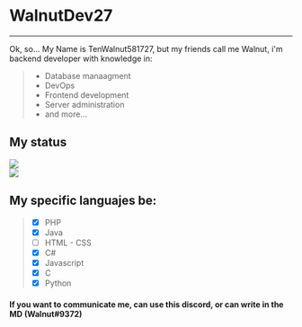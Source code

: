 # WalnutDev27
___

Ok, so...
My Name is TenWalnut581727, but my friends call me Walnut, i'm backend developer with knowledge in: 
> - Database manaagment
> - DevOps
> - Frontend development
> - Server administration
> - and more...

## My status
![](https://github-readme-stats.vercel.app/api?username=WalnutDev27&show_icons=true&theme=radical) <br/>
![](https://github-readme-stats.vercel.app/api/top-langs/?username=WalnutDev27&layout=compact&theme=radical)

## My specific languajes be:
> - [x] PHP
> - [x] Java
> - [ ] HTML - CSS
> - [x] C#
> - [x] Javascript
> - [x] C
> - [x] Python


#### If you want to communicate me, can use this discord, or can write in the MD (Walnut#9372)
